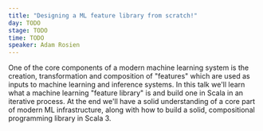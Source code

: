 ```yaml
---
title: "Designing a ML feature library from scratch!"
day: TODO
stage: TODO
time: TODO
speaker: Adam Rosien
---
```


One of the core components of a modern machine learning system is the creation, transformation and composition of "features" which are used as inputs to machine learning and inference systems. In this talk we'll learn what a machine learning "feature library" is and build one in Scala in an iterative process. At the end we'll have a solid understanding of a core part of modern ML infrastructure, along with how to build a solid, compositional programming library in Scala 3.
    